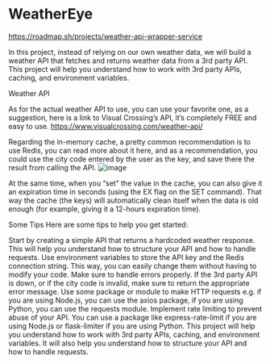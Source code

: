 # WeatherEye
https://roadmap.sh/projects/weather-api-wrapper-service


In this project, instead of relying on our own weather data, we will build a weather API that fetches and returns weather data from a 3rd party API. This project will help you understand how to work with 3rd party APIs, caching, and environment variables.

Weather API

As for the actual weather API to use, you can use your favorite one, as a suggestion, here is a link to Visual Crossing’s API, it’s completely FREE and easy to use.
https://www.visualcrossing.com/weather-api/

Regarding the in-memory cache, a pretty common recommendation is to use Redis, you can read more about it here, and as a recommendation, you could use the city code entered by the user as the key, and save there the result from calling the API.
![image](https://github.com/user-attachments/assets/fcef24c0-a7ea-4f4e-b879-03e7d0dd938a)


At the same time, when you “set” the value in the cache, you can also give it an expiration time in seconds (using the EX flag on the SET command). That way the cache (the keys) will automatically clean itself when the data is old enough (for example, giving it a 12-hours expiration time).

Some Tips
Here are some tips to help you get started:

Start by creating a simple API that returns a hardcoded weather response. This will help you understand how to structure your API and how to handle requests.
Use environment variables to store the API key and the Redis connection string. This way, you can easily change them without having to modify your code.
Make sure to handle errors properly. If the 3rd party API is down, or if the city code is invalid, make sure to return the appropriate error message.
Use some package or module to make HTTP requests e.g. if you are using Node.js, you can use the axios package, if you are using Python, you can use the requests module.
Implement rate limiting to prevent abuse of your API. You can use a package like express-rate-limit if you are using Node.js or flask-limiter if you are using Python.
This project will help you understand how to work with 3rd party APIs, caching, and environment variables. It will also help you understand how to structure your API and how to handle requests.
